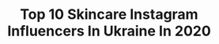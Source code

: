 ---
title: Top 10 Skincare Instagram Influencers In Ukraine In 2020
description: >-
  Find top skincare Instagram influencers in Ukraine in 2020. Most popular hashtags: #makeup #skincare #quarantine #stayhome.
platform: Instagram
profiles:
  - username: "nataliiagotsii"
    fullname: >-
      Nataliia Gotsii
    location: "Ukraine"
    followers: 75558
    engagement: 195
    commentsToLikes: 0.027117
    avatar: "https://scontent-ams4-1.cdninstagram.com/v/t51.2885-19/s320x320/82885679_539319616689086_8669531752017952768_n.jpg?_nc_ht=scontent-ams4-1.cdninstagram.com&_nc_ohc=v3GxsRxmPBQAX8VRRRQ&oh=31362d270ef362ab6585689222bcf636&oe=5EB6D197"
    verified: true
    hashtags: "#nataliaosadchaya, #happymonday"
  - username: "viktoriya_nimets"
    fullname: >-
      Дизайнер Одежды
    location: "Ukraine"
    followers: 23214
    engagement: 372
    commentsToLikes: 0.205067
    avatar: "https://scontent-ams4-1.cdninstagram.com/v/t51.2885-19/s320x320/70205681_987087468298873_8892907164222357504_n.jpg?_nc_ht=scontent-ams4-1.cdninstagram.com&_nc_ohc=MMW1U2-_k8cAX81Bvwi&oh=7115c1b5f5fd7d08c0d808cb026551d2&oe=5EB940F9"
    verified: false
    hashtags: "#elenablinovskaya, #coffeetime, #eveningdresses, #beautybloger"
  - username: "yana_martirosyan"
    fullname: >-
      𝐌𝐚𝐤𝐞𝐔𝐩 & 𝐇𝐚𝐢𝐫𝐬𝐭𝐲𝐥𝐞
    location: "Ukraine"
    followers: 21575
    engagement: 226
    commentsToLikes: 0.038992
    avatar: "https://scontent-bos3-1.cdninstagram.com/v/t51.2885-19/s320x320/83920336_842487326202611_5558949482286022656_n.jpg?_nc_ht=scontent-bos3-1.cdninstagram.com&_nc_ohc=9AnLmiDOGXwAX-OuliN&oh=1ee8a21271f5505436133d07cf7544f8&oe=5EB6D9DF"
    verified: false
    hashtags: "#skin, #skincare, #tutorial, #makeuptutorial"
  - username: "samechick"
    fullname: >-
      
    location: "Ukraine"
    followers: 46382
    engagement: 302
    commentsToLikes: 0.111684
    avatar: "https://scontent-lhr8-1.cdninstagram.com/v/t51.2885-19/s320x320/77215406_1148246392046534_4879523288562270208_n.jpg?_nc_ht=scontent-lhr8-1.cdninstagram.com&_nc_ohc=eKg3ioT_S1EAX-o0bGk&oh=e425fb0185cf8385b202a0909dc44a65&oe=5EB96A22"
    verified: false
    hashtags: "#modelshoot, #london, #poland, #meditation"
  - username: "irina_logvinchuk"
    fullname: >-
      Irina L
    location: "Ukraine"
    followers: 12297
    engagement: 655
    commentsToLikes: 0.015357
    avatar: "https://scontent-ams4-1.cdninstagram.com/v/t51.2885-19/s320x320/28155675_1805213449558028_5344692637838344192_n.jpg?_nc_ht=scontent-ams4-1.cdninstagram.com&_nc_ohc=a2dBygVUIW8AX8ctddw&oh=61fa9aef4521cd83b0df82572f44ae90&oe=5ECAD971"
    verified: false
    hashtags: "#eyecream, #modelsinhongkong, #model, #modeling"
  - username: "diana_suvorova"
    fullname: >-
      𝗗𝗶𝗮𝗻𝗮 𝗦𝘂𝘃𝗼𝗿𝗼𝘃𝗮
    location: "Ukraine"
    followers: 100744
    engagement: 571
    commentsToLikes: 0.155383
    avatar: "https://scontent-bos3-1.cdninstagram.com/v/t51.2885-19/s320x320/76709221_2671090689826155_5400882956237537280_n.jpg?_nc_ht=scontent-bos3-1.cdninstagram.com&_nc_ohc=1mNFgFd6GS0AX9s92vh&oh=c58496078f658bcffa65bbfd5443543c&oe=5EB8FDB5"
    verified: false
    hashtags: "#beautyblog, #sohonyc, #thewave, #lips"
  - username: "yulianna_voronina"
    fullname: >-
      Belly Dancer Yulianna Voronina
    location: "Ukraine"
    followers: 103802
    engagement: 150
    commentsToLikes: 0.078795
    avatar: "https://scontent-ams4-1.cdninstagram.com/v/t51.2885-19/s320x320/71317517_743893562756972_5068894826208952320_n.jpg?_nc_ht=scontent-ams4-1.cdninstagram.com&_nc_ohc=rH7ULgofspEAX8v0JqO&oh=27cb5c359e2eda11d8b48b2cbe1b7762&oe=5EB7D209"
    verified: false
    hashtags: "#bellydancevideo, #bellydancersoftheworld, #barcelonacity, #barcelonarestaurants"
  - username: "totallyblond"
    fullname: >-
      Liza Krasnova | Blogger | Kiev
    location: "Ukraine"
    followers: 108207
    engagement: 208
    commentsToLikes: 0.238911
    avatar: "https://scontent-lhr8-1.cdninstagram.com/v/t51.2885-19/s320x320/64434971_2945814705458492_8813140039463600128_n.jpg?_nc_ht=scontent-lhr8-1.cdninstagram.com&_nc_ohc=uEvDoi8qoh4AX9pJtOT&oh=ae07f5d2c52aa97e32c26aaa82fad9c5&oe=5EB9216F"
    verified: false
    hashtags: "#virna, #bloomofrose, #nivea, #ecology"
  - username: "margo.cher0501"
    fullname: >-
      Margaryta Cheromukhina
    location: "Ukraine"
    followers: 15670
    engagement: 621
    commentsToLikes: 0.017709
    avatar: "https://scontent-arn2-1.cdninstagram.com/v/t51.2885-19/s320x320/21690457_392837327798464_7781770949761695744_n.jpg?_nc_ht=scontent-arn2-1.cdninstagram.com&_nc_ohc=TQWcIZf-egwAX9CX4td&oh=27021878e4ca6bda6ae6da2ddb6af86b&oe=5EBC2373"
    verified: false
    hashtags: "#happythursday, #nationaltheatre, #ballerinasproject, #usualmorning"
---